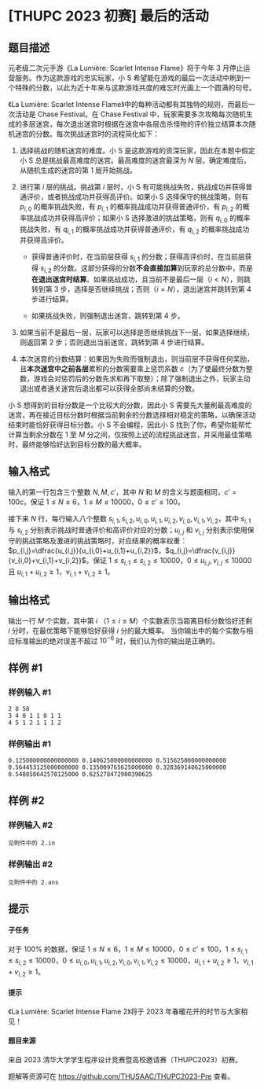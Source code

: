# [THUPC 2023 初赛] 最后的活动

## 题目描述

元老级二次元手游《La Lumière: Scarlet Intense Flame》将于今年 3 月停止运营服务。作为这款游戏的忠实玩家，小 S 希望能在游戏的最后一次活动中刷到一个特殊的分数，以此为近十年来与这款游戏共度的难忘时光画上一个圆满的句号。

《La Lumière: Scarlet Intense Flame》中的每种活动都有其独特的规则，而最后一次活动是 Chase Festival。在 Chase Festival 中，玩家需要多次攻略每次随机生成的多层迷宫，每次退出迷宫时根据在迷宫中各层击杀怪物的评价独立结算本次随机迷宫的分数。每次挑战迷宫时的流程简化如下：

1. 选择挑战的随机迷宫的难度。小 S 是这款游戏的资深玩家，因此在本题中假定小 S 总是挑战最高难度的迷宫。最高难度的迷宫最深为 $N$ 层。确定难度后，从随机生成的迷宫的第 1 层开始挑战。

2. 进行第 $i$ 层的挑战。挑战第 $i$ 层时，小 S 有可能挑战失败，挑战成功并获得普通评价，或者挑战成功并获得高评价。如果小 S 选择保守的挑战策略，则有 $p_{i,0}$ 的概率挑战失败，有 $p_{i,1}$ 的概率挑战成功并获得普通评价，有 $p_{i,2}$ 的概率挑战成功并获得高评价；如果小 S 选择激进的挑战策略，则有 $q_{i,0}$ 的概率挑战失败，有 $q_{i,1}$  的概率挑战成功并获得普通评价，有 $q_{i, 2}$ 的概率挑战成功并获得高评价。
   
   - 获得普通评价时，在当前层获得 $s_{i,1}$ 的分数；获得高评价时，在当前层获得 $s_{i,2}$ 的分数。这部分获得的分数**不会直接加算**到玩家的总分数中，而是**在退出迷宫时结算**。如果挑战成功，且当前不是最后一层（$i<N$），则跳转到第 3 步，选择是否继续挑战；否则（$i=N$），退出迷宫并跳转到第 4 步进行结算。
   
   - 如果挑战失败，则强制退出迷宫，跳转到第 4 步。

3. 如果当前不是最后一层，玩家可以选择是否继续挑战下一层。如果选择继续，则返回第 2 步；否则退出当前迷宫，跳转到第 4 步进行结算。

4. 本次迷宫的分数结算：如果因为失败而强制退出，则当前层不获得任何奖励，且**本次迷宫中之前各层**累积的分数需要乘上惩罚系数 $c$（为了使最终分数为整数，游戏会对惩罚后的分数先求和再下取整）；除了强制退出之外，玩家主动退出或者通关迷宫后退出都可以获得全部尚未结算的分数。

小 S 想得到的目标分数是一个比较大的分数，因此小 S 需要先大量刷最高难度的迷宫，再在接近目标分数时根据当前剩余的分数选择相对稳定的策略，以确保活动结束时能恰好获得目标分数。小 S 不会编程，因此小 S 找到了你，希望你能帮忙计算当剩余分数在 $1$ 至 $M$ 分之间，仅按照上述的流程挑战迷宫，并采用最佳策略时，最终能够恰好达到目标分数的最大概率。

## 输入格式

输入的第一行包含三个整数 $N, M, c'$，其中 $N$ 和 $M$ 的含义与题面相同，$c'=100c$。保证 $1\le N\le 6$，$1\le M\le 10000$，$0\le c'\le 100$。

接下来 $N$ 行，每行输入八个整数 $s_{i,1},s_{i,2},u_{i,0},u_{i,1},u_{i,2}, v_{i,0}, v_{i,1}, v_{i,2}$，其中 $s_{i,1}$ 与 $s_{i,2}$ 分别表示挑战时普通评价和高评价对应的分数；$u_{i,j}$ 和 $v_{i,j}$ 分别表示使用保守的挑战策略及激进的挑战策略时，对应结果的概率权重：$p_{i,j}=\dfrac{u_{i,j}}{u_{i,0}+u_{i,1}+u_{i,2}}$，$q_{i,j}=\dfrac{v_{i,j}}{v_{i,0}+v_{i,1}+v_{i,2}}$。保证 $1\le s_{i, 1} \le s_{i, 2}\le 10000$，$0\le u_{i,j}, v_{i,j}\le 10000$ 且 $u_{i,1}+u_{i,2}\ge 1$，$v_{i,1}+v_{i,2}\ge 1$。

## 输出格式

输出一行 $M$ 个实数，其中第 $i$ （$1\le i\le M$）个实数表示当距离目标分数恰好还剩 $i$ 分时，在最优策略下能够恰好获得 $i$ 分的最大概率。 当你输出中的每个实数与相应标准输出的绝对误差不超过 $10^{-6}$ 时，我们认为你的输出是正确的。

## 样例 #1

### 样例输入 #1
```
2 8 50
3 4 0 1 1 0 1 1
4 5 1 2 1 1 1 2
```

### 样例输出 #1

```
0.125000000000000000 0.140625000000000000 0.515625000000000000 0.564453125000000000 0.135009765625000000 0.328369140625000000 0.548858642578125000 0.625278472900390625
```

## 样例 #2

### 样例输入 #2
```
见附件中的 2.in
```

### 样例输出 #2

```
见附件中的 2.ans
```

## 提示

#### 子任务

对于 $100\%$ 的数据，保证 $1\le N\le 6$，$1\le M\le 10000$，$0\le c'\le 100$，$1\le s_{i,1}\le s_{i, 2}\le 10000$，$0\le u_{i, 0}, u_{i, 1}, u_{i, 2}, v_{i, 0}, v_{i, 1}, v_{i, 2}\le 10000$，$u_{i,1}+u_{i,2}\ge 1$，$v_{i,1}+v_{i,2}\ge 1$。

#### 提示

《La Lumière: Scarlet Intense Flame 2》将于 2023 年春暖花开的时节与大家相见！

#### 题目来源

来自 2023 清华大学学生程序设计竞赛暨高校邀请赛（THUPC2023）初赛。

题解等资源可在 <https://github.com/THUSAAC/THUPC2023-Pre> 查看。
